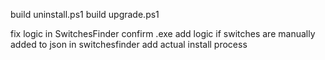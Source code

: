 

build uninstall.ps1
build upgrade.ps1

fix logic in SwitchesFinder
confirm .exe
add logic if switches are manually added to json in switchesfinder
add actual install process